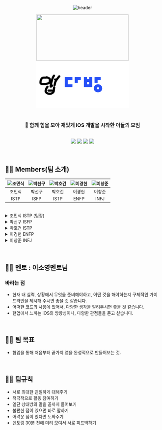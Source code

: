 <div align="center">

  ![header](https://capsule-render.vercel.app/api?type=waving&color=auto&height=200&section=header&text=Team7_AppDabang&nbsp;☕️)
  <div align="center">
    <img src = "https://github.com/APP-iOS3rd/Team7_AppDabang/assets/56242414/15323068-d84d-4058-b88e-e7d5d47afa3b" width="300" height="150" />
    <img src="https://github.com/APP-iOS3rd/Team7_AppDabang/blob/main/resume/logoimg.png?raw=true" alt="이미지" width="300" height="150" />
  </div>
  <br>
  
  ### 🍎 함께 힘을 모아 재밌게 iOS 개발을 시작한 이들의 모임
  
  <br>
  <img src="https://img.shields.io/badge/Xcode-147EFB?style=flat&logo=Xcode&logoColor=white" />
  <img src="https://img.shields.io/badge/Swift-F05138?style=flat&logo=Swift&logoColor=white" />
  <img src="https://img.shields.io/badge/GitHub-181717?style=flat&logo=GitHub&logoColor=white"/>
  <img src="https://img.shields.io/badge/Notion-000000?style=flat&logo=Notion&logoColor=white" />
</div>

</br>
</br>

## 👨‍💻 Members(팀 소개)

| <img src="https://avatars.githubusercontent.com/u/56242414?v=4" alt="조민식" width="50px" height="50px" /> | <img src="https://avatars.githubusercontent.com/u/101086750?v=4" alt="박선구" width="50px" height="50px" /> | <img src="https://avatars.githubusercontent.com/u/75073299?v=4" alt="박호건" width="50px" height="50px" /> | <img src="https://avatars.githubusercontent.com/u/83914919?v=4" alt="이경헌" width="50px" height="50px" /> | <img src="https://avatars.githubusercontent.com/u/109324421?v=4" alt="이창준" width="50px" height="50px" /> |
| :---: | :---: | :---: | :---: | :---: |
| <a href="https://github.com/mongsik98" style="text-decoration: none;">조민식</a> | <a href="https://github.com/Wegbereiterin" style="text-decoration: none;">박선구</a> | <a href="https://github.com/ghrjs1998" style="text-decoration: none;">박호건</a> | <a href="https://github.com/BOLTB0X" style="text-decoration: none;">이경헌</a> | <a href="https://github.com/Phangg" style="text-decoration: none;">이창준</a> |
| ISTP | ISFP | ISTP | ENFP | INFJ |

<br>

<details>
<summary>조민식 ISTP (팀장)</summary>

```
올해 3월에 컴퓨터공학과 학부를 갓 졸업한 취준생입니다. 

제가 직접 사용하는 아이폰 앱을 직접 만들어보면 재밌을 것 같아서 ios 공부를 시작하게되었습니다. 

저는 몇몇 악기들을 다룰 줄 알고, 맛있는 음식을 먹는 걸 좋아합니다.
```

</details>

<details>
<summary>박선구 ISFP</summary>

```
여행과 사진을 좋아하는 박선구입니다. 

올해 4학년 1학기를 마치고 휴학을 한 후 IOS 개발을 배우기 위해 공부를 시작하였습니다.

연령대 관계없이 사람들이 사용하기 편한 앱을 만드는 것이 목표입니다. 부족한 실력이지만 잘 부탁드리겠습니다. 
```

</details>

<details>
<summary>박호건 ISTP</summary>

```
안녕하세요 26살 박호건입니다.

프론트앤드 웹개발로 시작했지만 IOS 앱개발에 관심이 생겨 IOS앱스쿨을 신청하게 되었습니다.
```
</details>

<details>
<summary>이경헌 ENFP</summary>

```
차량부품회사에서 임베디드 분야를 조금 경험했다 iOS 개발로 전향하기 위해 노력하는 94년생 취준생입니다!

커피, 영화, 운동을 정말 좋아하고 사용하기 쉬운 앱을 만들어보고 싶습니다!

서로 열심해요!
```
</details>

<details>
<summary>이창준 INFJ</summary>

```
문과 (불어불문) 출신 + 조리사 4년 ..

→ 개발 [ 웹 → 안드로이드 → iOS ] 넘어왔습니다! 🔥

아이폰 15년차 앱등이입니다. 🍎 

음식, 옷, 음악 다 좋아합니다 😎
```
</details>

<br>
<br>

## 🧚‍♀️ 멘토 : 이소영멘토님
### 바라는 점

- 현재 내 실력, 상황에서 무엇을 준비해야하고, 어떤 것을 해야하는지 구체적인 가이드라인을 제시해 주시면 좋을 것 같습니다.
- 어떠한 코드의 사용에 있어서, 다양한 생각을 알려주시면 좋을 것 같습니다.
- 현업에서 느끼는 iOS의 방향성이나, 다양한 관점들을 듣고 싶습니다.

<br>

## 🧞‍♂️ 팀 목표
- 협업을 통해 처음부터 끝가지 앱을 완성적으로 만들어보는 것.

<br>

## 👮‍♂️ 팀규칙
- 서로 최대한 친절하게 대해주기
- 적극적으로 활동 참여하기
- 일단 상대방의 말을 끝까지 들어보기
- 불편한 점이 있으면 바로 말하기
- 어려운 점이 있다면 도와주기
- 멘토링 30분 전에 미리 모여서 서로 피드백하기
